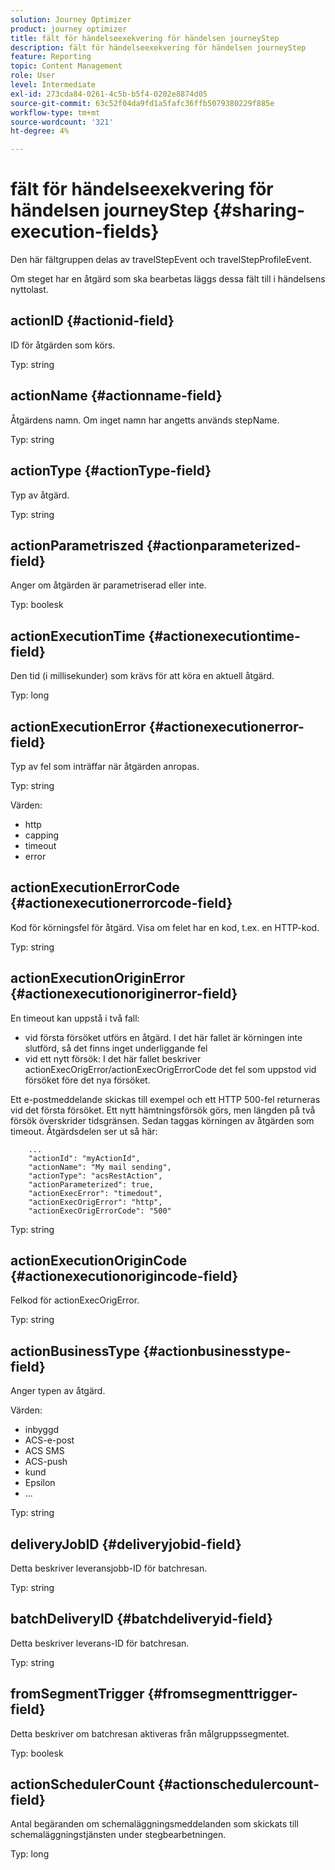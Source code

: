 ```yaml
---
solution: Journey Optimizer
product: journey optimizer
title: fält för händelseexekvering för händelsen journeyStep
description: fält för händelseexekvering för händelsen journeyStep
feature: Reporting
topic: Content Management
role: User
level: Intermediate
exl-id: 273cda84-0261-4c5b-b5f4-0202e8874d05
source-git-commit: 63c52f04da9fd1a5fafc36ffb5079380229f885e
workflow-type: tm+mt
source-wordcount: '321'
ht-degree: 4%

---
```


# fält för händelseexekvering för händelsen journeyStep {#sharing-execution-fields}

Den här fältgruppen delas av travelStepEvent och travelStepProfileEvent.

Om steget har en åtgärd som ska bearbetas läggs dessa fält till i händelsens nyttolast.

## actionID {#actionid-field}

ID för åtgärden som körs.

Typ: string

## actionName {#actionname-field}

Åtgärdens namn. Om inget namn har angetts används stepName.

Typ: string

## actionType {#actionType-field}

Typ av åtgärd.

Typ: string

## actionParametriszed {#actionparameterized-field}

Anger om åtgärden är parametriserad eller inte.

Typ: boolesk

## actionExecutionTime {#actionexecutiontime-field}

Den tid (i millisekunder) som krävs för att köra en aktuell åtgärd.

Typ: long

## actionExecutionError {#actionexecutionerror-field}

Typ av fel som inträffar när åtgärden anropas.

Typ: string

Värden:
* http
* capping
* timeout
* error

## actionExecutionErrorCode {#actionexecutionerrorcode-field}

Kod för körningsfel för åtgärd. Visa om felet har en kod, t.ex. en HTTP-kod.

Typ: string

## actionExecutionOriginError {#actionexecutionoriginerror-field}

En timeout kan uppstå i två fall:

* vid första försöket utförs en åtgärd. I det här fallet är körningen inte slutförd, så det finns inget underliggande fel
* vid ett nytt försök: I det här fallet beskriver actionExecOrigError/actionExecOrigErrorCode det fel som uppstod vid försöket före det nya försöket.

Ett e-postmeddelande skickas till exempel och ett HTTP 500-fel returneras vid det första försöket. Ett nytt hämtningsförsök görs, men längden på två försök överskrider tidsgränsen. Sedan taggas körningen av åtgärden som timeout. Åtgärdsdelen ser ut så här:

```
    ...
    "actionId": "myActionId",
    "actionName": "My mail sending",
    "actionType": "acsRestAction",
    "actionParameterized": true,
    "actionExecError": "timedout",
    "actionExecOrigError": "http",
    "actionExecOrigErrorCode": "500"
```

Typ: string

## actionExecutionOriginCode {#actionexecutionorigincode-field}

Felkod för actionExecOrigError.

Typ: string

## actionBusinessType {#actionbusinesstype-field}

Anger typen av åtgärd.

Värden:

* inbyggd
* ACS-e-post
* ACS SMS
* ACS-push
* kund
* Epsilon
* ...

Typ: string

## deliveryJobID {#deliveryjobid-field}

Detta beskriver leveransjobb-ID för batchresan.

Typ: string

## batchDeliveryID {#batchdeliveryid-field}

Detta beskriver leverans-ID för batchresan.

Typ: string

## fromSegmentTrigger {#fromsegmenttrigger-field}

Detta beskriver om batchresan aktiveras från målgruppssegmentet.

Typ: boolesk

## actionSchedulerCount {#actionschedulercount-field}

Antal begäranden om schemaläggningsmeddelanden som skickats till schemaläggningstjänsten under stegbearbetningen.

Typ: long

